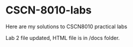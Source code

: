 # CSCN-8010-labs
Here are my solutions to CSCN8010 practical labs

Lab 2 file updated, HTML file is in /docs folder.
